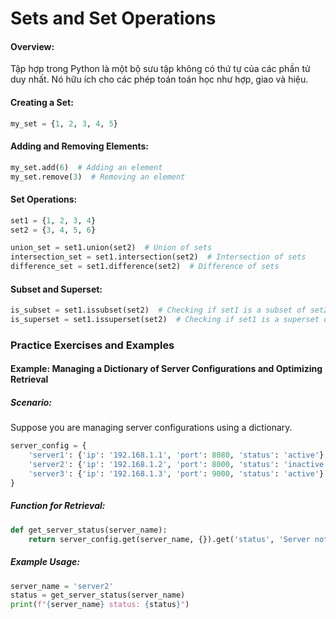 # Sets and Set Operations

#### Overview:
Tập hợp trong Python là một bộ sưu tập không có thứ tự của các phần tử duy nhất. Nó hữu ích cho các phép toán toán học như hợp, giao và hiệu.

#### Creating a Set:
```python
my_set = {1, 2, 3, 4, 5}
```

#### Adding and Removing Elements:
```python
my_set.add(6)  # Adding an element
my_set.remove(3)  # Removing an element
```

#### Set Operations:
```python
set1 = {1, 2, 3, 4}
set2 = {3, 4, 5, 6}

union_set = set1.union(set2)  # Union of sets
intersection_set = set1.intersection(set2)  # Intersection of sets
difference_set = set1.difference(set2)  # Difference of sets
```

#### Subset and Superset:
```python
is_subset = set1.issubset(set2)  # Checking if set1 is a subset of set2
is_superset = set1.issuperset(set2)  # Checking if set1 is a superset of set2
```

### Practice Exercises and Examples

#### Example: Managing a Dictionary of Server Configurations and Optimizing Retrieval

##### Scenario:
Suppose you are managing server configurations using a dictionary.

```python
server_config = {
    'server1': {'ip': '192.168.1.1', 'port': 8080, 'status': 'active'},
    'server2': {'ip': '192.168.1.2', 'port': 8000, 'status': 'inactive'},
    'server3': {'ip': '192.168.1.3', 'port': 9000, 'status': 'active'}
}
```

##### Function for Retrieval:
```python
def get_server_status(server_name):
    return server_config.get(server_name, {}).get('status', 'Server not found')
```

##### Example Usage:
```python
server_name = 'server2'
status = get_server_status(server_name)
print(f"{server_name} status: {status}")
```
